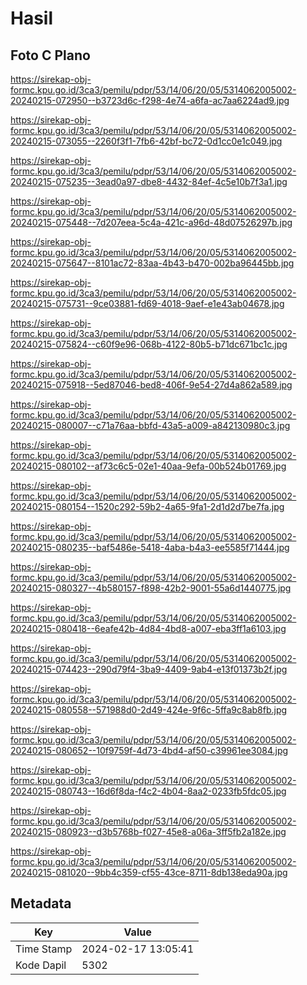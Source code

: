 # Hasil

## Foto C Plano

https://sirekap-obj-formc.kpu.go.id/3ca3/pemilu/pdpr/53/14/06/20/05/5314062005002-20240215-072950--b3723d6c-f298-4e74-a6fa-ac7aa6224ad9.jpg

https://sirekap-obj-formc.kpu.go.id/3ca3/pemilu/pdpr/53/14/06/20/05/5314062005002-20240215-073055--2260f3f1-7fb6-42bf-bc72-0d1cc0e1c049.jpg

https://sirekap-obj-formc.kpu.go.id/3ca3/pemilu/pdpr/53/14/06/20/05/5314062005002-20240215-075235--3ead0a97-dbe8-4432-84ef-4c5e10b7f3a1.jpg

https://sirekap-obj-formc.kpu.go.id/3ca3/pemilu/pdpr/53/14/06/20/05/5314062005002-20240215-075448--7d207eea-5c4a-421c-a96d-48d07526297b.jpg

https://sirekap-obj-formc.kpu.go.id/3ca3/pemilu/pdpr/53/14/06/20/05/5314062005002-20240215-075647--8101ac72-83aa-4b43-b470-002ba96445bb.jpg

https://sirekap-obj-formc.kpu.go.id/3ca3/pemilu/pdpr/53/14/06/20/05/5314062005002-20240215-075731--9ce03881-fd69-4018-9aef-e1e43ab04678.jpg

https://sirekap-obj-formc.kpu.go.id/3ca3/pemilu/pdpr/53/14/06/20/05/5314062005002-20240215-075824--c60f9e96-068b-4122-80b5-b71dc671bc1c.jpg

https://sirekap-obj-formc.kpu.go.id/3ca3/pemilu/pdpr/53/14/06/20/05/5314062005002-20240215-075918--5ed87046-bed8-406f-9e54-27d4a862a589.jpg

https://sirekap-obj-formc.kpu.go.id/3ca3/pemilu/pdpr/53/14/06/20/05/5314062005002-20240215-080007--c71a76aa-bbfd-43a5-a009-a842130980c3.jpg

https://sirekap-obj-formc.kpu.go.id/3ca3/pemilu/pdpr/53/14/06/20/05/5314062005002-20240215-080102--af73c6c5-02e1-40aa-9efa-00b524b01769.jpg

https://sirekap-obj-formc.kpu.go.id/3ca3/pemilu/pdpr/53/14/06/20/05/5314062005002-20240215-080154--1520c292-59b2-4a65-9fa1-2d1d2d7be7fa.jpg

https://sirekap-obj-formc.kpu.go.id/3ca3/pemilu/pdpr/53/14/06/20/05/5314062005002-20240215-080235--baf5486e-5418-4aba-b4a3-ee5585f71444.jpg

https://sirekap-obj-formc.kpu.go.id/3ca3/pemilu/pdpr/53/14/06/20/05/5314062005002-20240215-080327--4b580157-f898-42b2-9001-55a6d1440775.jpg

https://sirekap-obj-formc.kpu.go.id/3ca3/pemilu/pdpr/53/14/06/20/05/5314062005002-20240215-080418--6eafe42b-4d84-4bd8-a007-eba3ff1a6103.jpg

https://sirekap-obj-formc.kpu.go.id/3ca3/pemilu/pdpr/53/14/06/20/05/5314062005002-20240215-074423--290d79f4-3ba9-4409-9ab4-e13f01373b2f.jpg

https://sirekap-obj-formc.kpu.go.id/3ca3/pemilu/pdpr/53/14/06/20/05/5314062005002-20240215-080558--571988d0-2d49-424e-9f6c-5ffa9c8ab8fb.jpg

https://sirekap-obj-formc.kpu.go.id/3ca3/pemilu/pdpr/53/14/06/20/05/5314062005002-20240215-080652--10f9759f-4d73-4bd4-af50-c39961ee3084.jpg

https://sirekap-obj-formc.kpu.go.id/3ca3/pemilu/pdpr/53/14/06/20/05/5314062005002-20240215-080743--16d6f8da-f4c2-4b04-8aa2-0233fb5fdc05.jpg

https://sirekap-obj-formc.kpu.go.id/3ca3/pemilu/pdpr/53/14/06/20/05/5314062005002-20240215-080923--d3b5768b-f027-45e8-a06a-3ff5fb2a182e.jpg

https://sirekap-obj-formc.kpu.go.id/3ca3/pemilu/pdpr/53/14/06/20/05/5314062005002-20240215-081020--9bb4c359-cf55-43ce-8711-8db138eda90a.jpg


## Metadata

| Key        | Value               |
| ---------- | ------------------- |
| Time Stamp | 2024-02-17 13:05:41 |
| Kode Dapil | 5302                |



